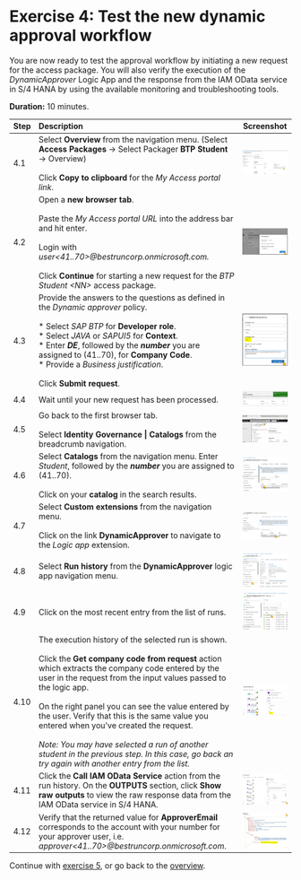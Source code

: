# Exercise 4: Test the new dynamic approval workflow
You are now ready to test the approval workflow by initiating a new request for the access package. You will also verify the execution of the *DynamicApprover* Logic App and the response from
the IAM OData service in S/4 HANA by using the available monitoring and troubleshooting tools.  

**Duration:** 10 minutes.

| Step   | Description     | Screenshot          |
| :----- | :-------------- | :-----------------: |
| 4.1    |Select **Overview** from the navigation menu. (Select **Access Packages** -> Select Packager **BTP Student <Number>** -> Overview) <br><br>Click **Copy to clipboard** for the *My Access portal link*.|<a href="./img/4-1.jpg" target="_blank"><img src="./img/4-1.jpg" width="250"/></a>|
| 4.2    |Open a **new browser tab**.<br><br>Paste the *My Access portal URL* into the address bar and hit enter.<br><br>Login with *user\<41..70\>@bestruncorp.onmicrosoft.com.*<br><br>Click **Continue** for starting a new request for the *BTP Student \<NN\>* access package.|<a href="./img/4-2.jpg" target="_blank"><img src="./img/4-2.jpg" width="250"/></a>|
| 4.3    |Provide the answers to the questions as defined in the *Dynamic approver* policy.<br><br>* Select *SAP BTP* for **Developer role**.<br>* Select *JAVA* or *SAPUI5* for **Context**.<br>* Enter ***DE***, followed by the ***number*** you are assigned to (41..70), for **Company Code**.<br>* Provide a *Business justification*.<br><br>Click **Submit request**.|<a href="./img/4-3.jpg" target="_blank"><img src="./img/4-3.jpg" width="250"/></a>|
| 4.4    |Wait until your new request has been processed.|<a href="./img/4-4.jpg" target="_blank"><img src="./img/4-4.jpg" width="250"/></a>|
| 4.5    |Go back to the first browser tab.<br><br> Select **Identity Governance \| Catalogs** from the breadcrumb navigation.|<a href="./img/4-5.jpg" target="_blank"><img src="./img/4-5.jpg" width="250"/></a>|
| 4.6    |Select **Catalogs** from the navigation menu. Enter *Student*, followed by the ***number*** you are assigned to (41..70).<br><br>Click on your **catalog** in the search results.|<a href="./img/4-6.jpg" target="_blank"><img src="./img/4-6.jpg" width="250"/></a>|
| 4.7   |Select **Custom extensions** from the navigation menu.<br><br>Click on the link **DynamicApprover** to navigate to the *Logic app* extension.|<a href="./img/4-7.jpg" target="_blank"><img src="./img/4-7.jpg" width="250"/></a>|
| 4.8   |Select **Run history** from the **DynamicApprover** logic app navigation menu.|<a href="./img/4-8.jpg" target="_blank"><img src="./img/4-8.jpg" width="250"/></a>|
| 4.9   |Click on the most recent entry from the list of runs.|<a href="./img/4-9.jpg" target="_blank"><img src="./img/4-9.jpg" width="250"/></a>|
| 4.10   |The execution history of the selected run is shown.<br><br>Click the **Get company code from request** action which extracts the company code entered by the user in the request from the input values passed to the logic app.<br><br>On the right panel you can see the value entered by the user. Verify that this is the same value you entered when you've created the request.<br><br>*Note: You may have selected a run of another student in the previous step. In this case, go back an try again with another entry from the list.*|<a href="./img/4-10.jpg" target="_blank"><img src="./img/4-10.jpg" width="250"/></a>|
| 4.11   |Click the **Call IAM OData Service** action from the run history. On the **OUTPUTS** section, click **Show raw outputs** to view the raw response data from the IAM OData service in S/4 HANA.|<a href="./img/4-11.jpg" target="_blank"><img src="./img/4-11.jpg" width="250"/></a>|
| 4.12   |Verify that the returned value for **ApproverEmail** corresponds to the account with your number for your approver user, i.e. *approver\<41..70\>@bestruncorp.onmicrosoft.com*.|<a href="./img/4-12.jpg" target="_blank"><img src="./img/4-12.jpg" width="250"/></a>|

Continue with [exercise 5](../ex5/ex5.md), or go back to the [overview](../README.md).
